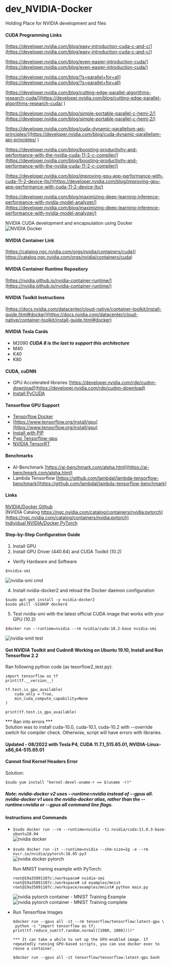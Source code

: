 # dev_NVIDIA-Docker
Holding Place for NVIDIA development and files

#### CUDA Programming Links
[https://developer.nvidia.com/blog/easy-introduction-cuda-c-and-c/](https://developer.nvidia.com/blog/easy-introduction-cuda-c-and-c/) <br/>

[https://developer.nvidia.com/blog/even-easier-introduction-cuda/](https://developer.nvidia.com/blog/even-easier-introduction-cuda/) <br/>

[https://developer.nvidia.com/blog/?s=parallel+for+all](https://developer.nvidia.com/blog/?s=parallel+for+all) <br/>

[https://developer.nvidia.com/blog/cutting-edge-parallel-algorithms-research-cuda/](https://developer.nvidia.com/blog/cutting-edge-parallel-algorithms-research-cuda/
) <br/>

[https://developer.nvidia.com/blog/simple-portable-parallel-c-hemi-2/](https://developer.nvidia.com/blog/simple-portable-parallel-c-hemi-2/) <br/>

[https://developer.nvidia.com/blog/cuda-dynamic-parallelism-api-principles/](https://developer.nvidia.com/blog/cuda-dynamic-parallelism-api-principles/
) <br/>

[https://developer.nvidia.com/blog/boosting-productivity-and-performance-with-the-nvidia-cuda-11-2-c-compiler/](https://developer.nvidia.com/blog/boosting-productivity-and-performance-with-the-nvidia-cuda-11-2-c-compiler/) <br/>

[https://developer.nvidia.com/blog/improving-gpu-app-performance-with-cuda-11-2-device-lto/](https://developer.nvidia.com/blog/improving-gpu-app-performance-with-cuda-11-2-device-lto/) <br/>

[https://developer.nvidia.com/blog/maximizing-deep-learning-inference-performance-with-nvidia-model-analyzer/](https://developer.nvidia.com/blog/maximizing-deep-learning-inference-performance-with-nvidia-model-analyzer/) <br/>

NVIDIA CUDA development and encapsulation using Docker<br/>
![NVIDIA Docker](https://github.com/lel99999/dev_NVIDIA-Docker/blob/master/nvidia-docker.png)

#### NVIDIA Container Link
[https://catalog.ngc.nvidia.com/orgs/nvidia/containers/cuda](
https://catalog.ngc.nvidia.com/orgs/nvidia/containers/cuda) <br/>

#### NVIDIA Container Runtime Repository
[https://nvidia.github.io/nvidia-container-runtime/](https://nvidia.github.io/nvidia-container-runtime/) <br/>

#### NVIDIA Toolkit Instructions
[https://docs.nvidia.com/datacenter/cloud-native/container-toolkit/install-guide.html#docker](https://docs.nvidia.com/datacenter/cloud-native/container-toolkit/install-guide.html#docker) <br/>

#### NVIDIA Tesla Cards
- M2090 ***CUDA 8 is the last to support this architecture***
- M40
- K40
- K80

#### CUDA, cuDNN
- GPU Accelerated libraries [https://developer.nvidia.com/rdp/cudnn-download](https://developer.nvidia.com/rdp/cudnn-download) <br/>
- [Install PyCUDA](https://docs.nvidia.com/deeplearning/tensorrt/install-guide/index.html#installing-pycuda)

#### Tensorflow GPU Support
- [Tensorflow Docker](https://www.tensorflow.org/install/docker)
- [https://www.tensorflow.org/install/gpu](https://www.tensorflow.org/install/gpu)
- [Install with PIP](https://www.tensorflow.org/install/pip)
- [Pypi Tensorflow-gpu](https://pypi.org/project/tensorflow-gpu/)
- [NVIDIA TensorRT](https://docs.nvidia.com/deeplearning/tensorrt/install-guide/index.html)

#### Benchmarks
- AI-Benchmark [https://ai-benchmark.com/alpha.html](https://ai-benchmark.com/alpha.html) <br/>
- Lambda Tensorflow [https://github.com/lambdal/lambda-tensorflow-benchmark](https://github.com/lambdal/lambda-tensorflow-benchmark)

#### Links
[NVIDIA/Docker Github](https://github.com/NVIDIA/nvidia-docker) <br/>
[NVIDIA Catalog https://ngc.nvidia.com/catalog/containers/nvidia:pytorch](https://ngc.nvidia.com/catalog/containers/nvidia:pytorch) <br/>
[Individual NVIDIA/Docker PyTorch](https://github.com/anibali/docker-pytorch) <br/>


#### Step-by-Step Configuration Guide
1) Install GPU
2) Install GPU Driver (440.64) and CUDA Toolkit (10.2)
- Verify Hardware and Software
```
$nvidia-smi
```
![nvidia-smi cmd](https://github.com/lel99999/dev_NVIDIA-Docker/blob/master/nvidia-smi-02.png) <br/>

4) Install nvidia-docker2 and reload the Docker daemon configuration
```
$sudo apt-get install -y nvidia-docker2
$sudo pkill -SIGHUP dockerd
```
5) Test nvidia-smi with the latest official CUDA image that works with your GPU (10.2)
```
$docker run --runtime=nvidia --rm nvidia/cuda:10.2-base nvidia-smi
```
![nvidia-smit test](https://github.com/lel99999/dev_NVIDIA-Docker/blob/master/nvidia-smi_testimage-01.png) <br/>

#### Get NVIDIA Toolkit and Cudnn8 Working on Ubuntu 19.10, Install and Run Tensorflow 2.2
Ran following python code (as tesorflow2_test.py):
```
import tensorflow as tf
print(tf.__version__)

tf.test.is_gpu_available(
    cuda_only = True,
    min_cuda_compute_capability=None
)

print(tf.test.is_gpu_available)

```

*** Ran into errors *** <br/>
Solution was to install cuda-10.0, cuda-10.1, cuda-10.2 with --override switch for compiler check.
Otherwise, script will have errors with libraries.

#### Updated - 08/2022 with Tesla P4, CUDA 11.7.1_515.65.01, NVIDIA-Linux-x86_64-515.65.01

#### Cannot find Kernel Headers Error
Solution: <br/>
```
$sudo yum install "kernel-devel-uname-r == $(uname -r)"
```
##### Note: nvidia-docker v2 uses --runtime=nvidia instead of --gpus all. nvidia-docker v1 uses the nvidia-docker alias, rather than the --runtime=nvidia or --gpus all command line flags.

#### Instructions and Commands
- `$sudo docker run --rm --runtime=nvidia -ti nvidia/cuda:11.0.3-base-ubuntu20.04` <br/>
  ![nvidia docker](https://github.com/lel99999/dev_NVIDIA-Docker/blob/master/nvidia-docker-01.png) <br/>

- `$sudo docker run -it --runtime=nvidia --shm-size=1g -e --rm nvcr.io/nvidia/pytorch:18.05-py3` <br/>
  ![nvidia docker pytorch](https://github.com/lel99999/dev_NVIDIA-Docker/blob/master/nvidia-docker-pytorch-01.png) <br/>
  
  Run MNIST traning example with PyTorch:  <br/>
  ```
  root@19a35891107c:/workspace# nvidia-smi
  root@19a35891107c:/workspace# cd examples/mnist
  root@19a35891107c:/workspace/examples/mnist# python main.py
  ```
  ![nvidia pytorch container - MNIST Training Example](https://github.com/lel99999/dev_NVIDIA-Docker/blob/master/nvidia-docker-pytorch-02.png) <br/>
  ![nvidia pytorch container - MNIST Training complete](https://github.com/lel99999/dev_NVIDIA-Docker/blob/master/nvidia-docker-pytorch-03.png) <br/>
  
- Run Tensorflow Images
  ```
  $docker run --gpus all -it --rm tensorflow/tensorflow:latest-gpu \
   python -c "import tensorflow as tf; print(tf.reduce_sum(tf.random.normal([1000, 1000])))"
  
  *** It can take a while to set up the GPU-enabled image. If repeatedly running GPU-based scripts, you can use docker exec to reuse a container.
  
  $docker run --gpus all -it tensorflow/tensorflow:latest-gpu bash
  
  ```
